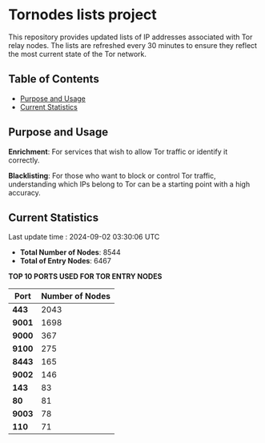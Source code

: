 # Tornodes lists project

This repository provides updated lists of IP addresses associated with Tor relay nodes. The lists are refreshed every 30 minutes to ensure they reflect the most current state of the Tor network.

## Table of Contents

- [Purpose and Usage](#purpose-and-usage)
- [Current Statistics](#current-statistics)


## Purpose and Usage

**Enrichment**: For services that wish to allow Tor traffic or identify it correctly.

**Blacklisting**: For those who want to block or control Tor traffic, understanding which IPs belong to Tor can be a starting point with a high accuracy.

## Current Statistics

Last update time : 2024-09-02 03:30:06 UTC

- **Total Number of Nodes**: 8544
- **Total of Entry Nodes**: 6467

**TOP 10 PORTS USED FOR TOR ENTRY NODES**

| **Port** | **Number of Nodes** |
|------|-----------------|
| **443**   | 2043  |
| **9001**   | 1698  |
| **9000**   | 367  |
| **9100**   | 275  |
| **8443**   | 165  |
| **9002**   | 146  |
| **143**   | 83  |
| **80**   | 81  |
| **9003**   | 78  |
| **110**   | 71  |

